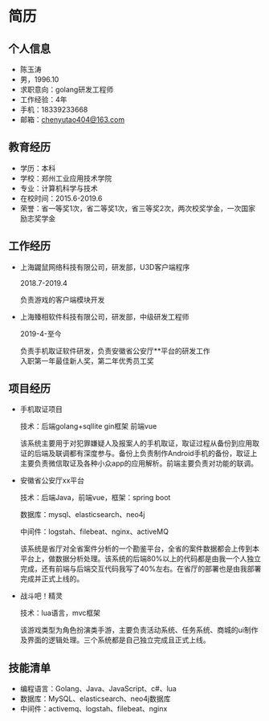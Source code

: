# 简历

## 个人信息

- 陈玉涛
- 男，1996.10
- 求职意向：golang研发工程师
- 工作经验：4年
- 手机：18339233668
- 邮箱：chenyutao404@163.com

## 教育经历

- 学历：本科
- 学校：郑州工业应用技术学院
- 专业：计算机科学与技术
- 在校时间：2015.6-2019.6
- 荣誉：省一等奖1次，省二等奖1次，省三等奖2次，两次校奖学金，一次国家励志奖学金

## 工作经历

- 上海鼹鼠网络科技有限公司，研发部，U3D客户端程序

    2018.7-2019.4

    负责游戏的客户端模块开发

- 上海臻相软件科技有限公司，研发部，中级研发工程师

    2019-4-至今

    负责手机取证软件研发，负责安徽省公安厅**平台的研发工作\
    入职第一年最佳新人奖，第二年优秀员工奖

## 项目经历

- 手机取证项目

    技术：后端golang+sqllite gin框架 前端vue

    该系统主要用于对犯罪嫌疑人及报案人的手机取证，取证过程从备份到应用取证的后端及联调都有深度参与。备份上负责制作Android手机的备份，取证上主要负责微信取证及各种小众app的应用解析。前端主要负责对功能的联调。

- 安徽省公安厅xx平台

    技术：后端Java，前端vue，框架：spring boot

    数据库：mysql、elasticsearch、neo4j

    中间件：logstah、filebeat、nginx、activeMQ

    该系统是省厅对全省案件分析的一个勘鉴平台，全省的案件数据都会上传到本平台上，做数据分析处理。该系统的后端80%以上的代码都是由我一个人独立完成，还有前端与后端交互代码我写了40%左右。在省厅的部署也是由我部署完成并正式上线的。

- 战斗吧！精灵

    技术：lua语言，mvc框架

    该游戏类型为角色扮演类手游，主要负责活动系统、任务系统、商城的ui制作及界面的逻辑处理。三个系统都是自己独立完成且正式上线。

## 技能清单

- 编程语言：Golang、Java、JavaScript、c#、lua
- 数据库：MySQL、elasticsearch、neo4j数据库
- 中间件：activemq、logstah、filebeat、nginx
  